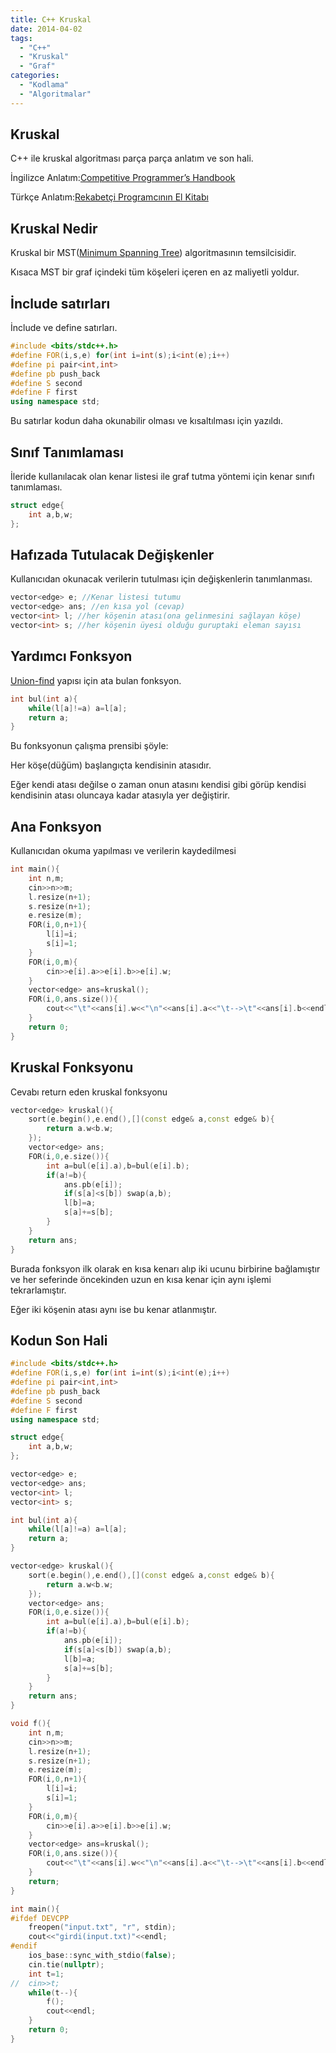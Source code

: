 ```yaml
---
title: C++ Kruskal
date: 2014-04-02
tags:
  - "C++"
  - "Kruskal"
  - "Graf"
categories:
  - "Kodlama"
  - "Algoritmalar"
---
```


## Kruskal

C++ ile kruskal algoritması parça parça anlatım ve son hali.

İngilizce Anlatım:[Competitive Programmer’s Handbook](https://cses.fi/book/book.pdf#page=152)

Türkçe Anlatım:[Rekabetçi Programcının El Kitabı](/cph_turkce.pdf#page=162)

<!--more-->

## Kruskal Nedir

Kruskal bir MST([Minimum Spanning Tree](https://en.wikipedia.org/wiki/Minimum_spanning_tree)) algoritmasının temsilcisidir.

Kısaca MST bir graf içindeki tüm köşeleri içeren en az maliyetli yoldur.
## İnclude satırları
İnclude ve define satırları.
```cpp
#include <bits/stdc++.h>
#define FOR(i,s,e) for(int i=int(s);i<int(e);i++)
#define pi pair<int,int>
#define pb push_back
#define S second
#define F first
using namespace std;
```
Bu satırlar kodun daha okunabilir olması ve kısaltılması için yazıldı.

## Sınıf Tanımlaması
İleride kullanılacak olan kenar listesi ile graf tutma yöntemi için kenar sınıfı tanımlaması.
```cpp
struct edge{
    int a,b,w;
};
```
## Hafızada Tutulacak Değişkenler
Kullanıcıdan okunacak verilerin tutulması için değişkenlerin tanımlanması.
```cpp
vector<edge> e; //Kenar listesi tutumu
vector<edge> ans; //en kısa yol (cevap)
vector<int> l; //her köşenin atası(ona gelinmesini sağlayan köşe)
vector<int> s; //her köşenin üyesi olduğu guruptaki eleman sayısı
```

## Yardımcı Fonksyon
[Union-find](/cph_turkce.pdf#page=165) yapısı için ata bulan fonksyon.
```cpp
int bul(int a){
    while(l[a]!=a) a=l[a];
    return a;
}
```
Bu fonksyonun çalışma prensibi şöyle:

Her köşe(düğüm) başlangıçta kendisinin atasıdır.

Eğer kendi atası değilse o zaman onun atasını kendisi gibi görüp kendisi kendisinin atası oluncaya kadar atasıyla yer değiştirir. 
## Ana Fonksyon
Kullanıcıdan okuma yapılması ve verilerin kaydedilmesi
```cpp
int main(){
    int n,m;
    cin>>n>>m;
    l.resize(n+1);
    s.resize(n+1);
    e.resize(m);
    FOR(i,0,n+1){
        l[i]=i;
        s[i]=1;
    }
    FOR(i,0,m){
        cin>>e[i].a>>e[i].b>>e[i].w;
    }
    vector<edge> ans=kruskal();
    FOR(i,0,ans.size()){
        cout<<"\t"<<ans[i].w<<"\n"<<ans[i].a<<"\t-->\t"<<ans[i].b<<endl;
    }
    return 0;
}
```
## Kruskal Fonksyonu
Cevabı return eden kruskal fonksyonu
```cpp
vector<edge> kruskal(){
    sort(e.begin(),e.end(),[](const edge& a,const edge& b){
        return a.w<b.w;
    });
    vector<edge> ans;
    FOR(i,0,e.size()){
        int a=bul(e[i].a),b=bul(e[i].b);
        if(a!=b){
            ans.pb(e[i]);
            if(s[a]<s[b]) swap(a,b);
            l[b]=a;
            s[a]+=s[b];
        }
    }
    return ans;
}
```
Burada fonksyon ilk olarak en kısa kenarı alıp iki ucunu birbirine bağlamıştır ve her seferinde öncekinden uzun en kısa kenar için aynı işlemi tekrarlamıştır.

Eğer iki köşenin atası aynı ise bu kenar atlanmıştır.

## Kodun Son Hali

```cpp
#include <bits/stdc++.h>
#define FOR(i,s,e) for(int i=int(s);i<int(e);i++)
#define pi pair<int,int>
#define pb push_back
#define S second
#define F first
using namespace std;

struct edge{
    int a,b,w;
};

vector<edge> e;
vector<edge> ans;
vector<int> l;
vector<int> s;

int bul(int a){
    while(l[a]!=a) a=l[a];
    return a;
}

vector<edge> kruskal(){
    sort(e.begin(),e.end(),[](const edge& a,const edge& b){
        return a.w<b.w;
    });
    vector<edge> ans;
    FOR(i,0,e.size()){
        int a=bul(e[i].a),b=bul(e[i].b);
        if(a!=b){
            ans.pb(e[i]);
            if(s[a]<s[b]) swap(a,b);
            l[b]=a;
            s[a]+=s[b];
        }
    }
    return ans;
}

void f(){
    int n,m;
    cin>>n>>m;
    l.resize(n+1);
    s.resize(n+1);
    e.resize(m);
    FOR(i,0,n+1){
        l[i]=i;
        s[i]=1;
    }
    FOR(i,0,m){
        cin>>e[i].a>>e[i].b>>e[i].w;
    }
    vector<edge> ans=kruskal();
    FOR(i,0,ans.size()){
        cout<<"\t"<<ans[i].w<<"\n"<<ans[i].a<<"\t-->\t"<<ans[i].b<<endl;
    }
    return;
}

int main(){
#ifdef DEVCPP
    freopen("input.txt", "r", stdin);
    cout<<"girdi(input.txt)"<<endl;
#endif
    ios_base::sync_with_stdio(false);
    cin.tie(nullptr);
    int t=1;
//  cin>>t;
    while(t--){
        f();
        cout<<endl;
    }
    return 0;
}
```
